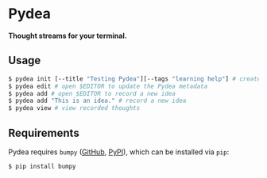 # Pydea

**Thought streams for your terminal.**

## Usage

```bash
$ pydea init [--title "Testing Pydea"][--tags "learning help"] # create a new Pydea stream
$ pydea edit # open $EDITOR to update the Pydea metadata
$ pydea add # open $EDITOR to record a new idea
$ pydea add "This is an idea." # record a new idea
$ pydea view # view recorded thoughts
```

## Requirements

Pydea requires `bumpy` ([GitHub](https://github.com/scizzorz/bumpy), [PyPI](https://pypi.python.org/pypi/bumpy/0.1.2)), which can be installed via `pip`:

```bash
$ pip install bumpy
```
